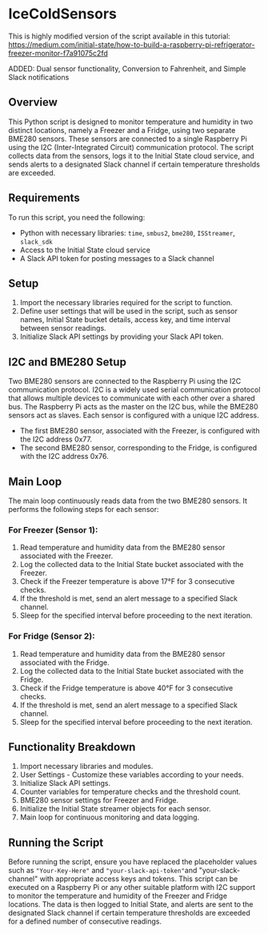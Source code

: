 # IceColdSensors

This is highly modified version of the script available in this tutorial: 
https://medium.com/initial-state/how-to-build-a-raspberry-pi-refrigerator-freezer-monitor-f7a91075c2fd

ADDED: Dual sensor functionality, Conversion to Fahrenheit, and Simple Slack notifications

## Overview
This Python script is designed to monitor temperature and humidity in two distinct locations, namely a Freezer and a Fridge, using two separate BME280 sensors. These sensors are connected to a single Raspberry Pi using the I2C (Inter-Integrated Circuit) communication protocol. The script collects data from the sensors, logs it to the Initial State cloud service, and sends alerts to a designated Slack channel if certain temperature thresholds are exceeded.

## Requirements
To run this script, you need the following:
- Python with necessary libraries: `time`, `smbus2`, `bme280`, `ISStreamer`, `slack_sdk`
- Access to the Initial State cloud service
- A Slack API token for posting messages to a Slack channel

## Setup
1. Import the necessary libraries required for the script to function.
2. Define user settings that will be used in the script, such as sensor names, Initial State bucket details, access key, and time interval between sensor readings.
3. Initialize Slack API settings by providing your Slack API token.

## I2C and BME280 Setup
Two BME280 sensors are connected to the Raspberry Pi using the I2C communication protocol. I2C is a widely used serial communication protocol that allows multiple devices to communicate with each other over a shared bus. The Raspberry Pi acts as the master on the I2C bus, while the BME280 sensors act as slaves. Each sensor is configured with a unique I2C address.

- The first BME280 sensor, associated with the Freezer, is configured with the I2C address 0x77.
- The second BME280 sensor, corresponding to the Fridge, is configured with the I2C address 0x76.

## Main Loop
The main loop continuously reads data from the two BME280 sensors. It performs the following steps for each sensor:

### For Freezer (Sensor 1):
1. Read temperature and humidity data from the BME280 sensor associated with the Freezer.
2. Log the collected data to the Initial State bucket associated with the Freezer.
3. Check if the Freezer temperature is above 17°F for 3 consecutive checks.
4. If the threshold is met, send an alert message to a specified Slack channel.
5. Sleep for the specified interval before proceeding to the next iteration.

### For Fridge (Sensor 2):
1. Read temperature and humidity data from the BME280 sensor associated with the Fridge.
2. Log the collected data to the Initial State bucket associated with the Fridge.
3. Check if the Fridge temperature is above 40°F for 3 consecutive checks.
4. If the threshold is met, send an alert message to a specified Slack channel.
5. Sleep for the specified interval before proceeding to the next iteration.

## Functionality Breakdown

1. Import necessary libraries and modules.
2. User Settings - Customize these variables according to your needs.
3. Initialize Slack API settings.
4. Counter variables for temperature checks and the threshold count.
5. BME280 sensor settings for Freezer and Fridge.
6. Initialize the Initial State streamer objects for each sensor.
7. Main loop for continuous monitoring and data logging.

## Running the Script
Before running the script, ensure you have replaced the placeholder values such as `"Your-Key-Here"` and `"your-slack-api-token"`and "your-slack-channel" with appropriate access keys and tokens. This script can be executed on a Raspberry Pi or any other suitable platform with I2C support to monitor the temperature and humidity of the Freezer and Fridge locations. The data is then logged to Initial State, and alerts are sent to the designated Slack channel if certain temperature thresholds are exceeded for a defined number of consecutive readings.
